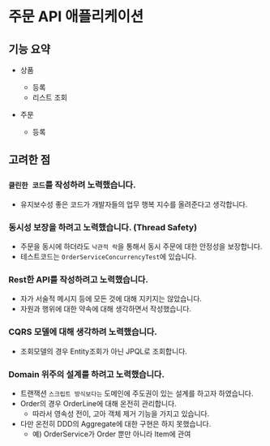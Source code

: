 # 주문 API 애플리케이션

## 기능 요약

- 상품
  - 등록
  - 리스트 조회

- 주문
  - 등록

## 고려한 점

### `클린한 코드`를 작성하려 노력했습니다.
  - 유지보수성 좋은 코드가 개발자들의 업무 행복 지수를 올려준다고 생각합니다.

### **동시성 보장**을 하려고 **노력**했습니다. (**Thread Safety**)
  - 주문을 동시에 하더라도 `낙관적 락`을 통해서 동시 주문에 대한 안정성을 보장합니다.
  - 테스트코드는 `OrderServiceConcurrencyTest`에 있습니다.

### Rest한 API를 작성하려고 노력했습니다.

- 자가 서술적 메시지 등에 모든 것에 대해 지키지는 않았습니다.
- 자원과 행위에 대한 약속에 대해 생각하면서 작성했습니다.

### **CQRS** 모델에 대해 생각하려 **노력**했습니다.
  - 조회모델의 경우 Entity조회가 아닌 JPQL로 조회합니다.

### **Domain 위주의 설계**를 하려고 노력했습니다.
  - 트랜잭션 `스크립트 방식보다는` 도메인에 주도권이 있는 설계를 하고자 하였습니다.
  - Order의 경우 OrderLine에 대해 온전히 관리합니다.
    - 따라서 영속성 전이, 고아 객체 제거 기능을 가지고 있습니다.
  - 다만 온전히 DDD의 Aggregate에 대한 구현은 하지 못했습니다.
    - 예) OrderService가 Order 뿐만 아니라 Item에 관여
 